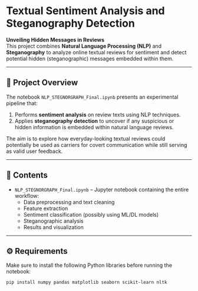 # Textual Sentiment Analysis and Steganography Detection

**Unveiling Hidden Messages in Reviews**  
This project combines **Natural Language Processing (NLP)** and **Steganography** to analyze online textual reviews for sentiment and detect potential hidden (steganographic) messages embedded within them.

---

## 🧠 Project Overview

The notebook `NLP_STEGNORGRAPH_Final.ipynb` presents an experimental pipeline that:

1. Performs **sentiment analysis** on review texts using NLP techniques.
2. Applies **steganography detection** to uncover if any suspicious or hidden information is embedded within natural language reviews.

The aim is to explore how everyday-looking textual reviews could potentially be used as carriers for covert communication while still serving as valid user feedback.

---

## 📁 Contents

- `NLP_STEGNORGRAPH_Final.ipynb` – Jupyter notebook containing the entire workflow:
  - Data preprocessing and text cleaning
  - Feature extraction
  - Sentiment classification (possibly using ML/DL models)
  - Steganographic analysis
  - Results and visualization

---

## ⚙️ Requirements

Make sure to install the following Python libraries before running the notebook:

```bash
pip install numpy pandas matplotlib seaborn scikit-learn nltk
